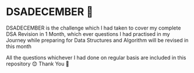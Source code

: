 # DSADECEMBER 🎉
DSADECEMBER is the challenge which I had taken to cover my complete DSA Revision in 1 Month, which ever questions I had practised in my Journey while preparing for Data Structures and Algorithm will be revised in this month 

All the questions whichever I had done on regular basis are included in this repository 😊
Thank You 💖
